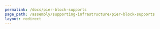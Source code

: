 ```yaml
---
permalink: /docs/pier-block-supports
page_path: /assembly/supporting-infrastructure/pier-block-supports
layout: redirect
---
```

